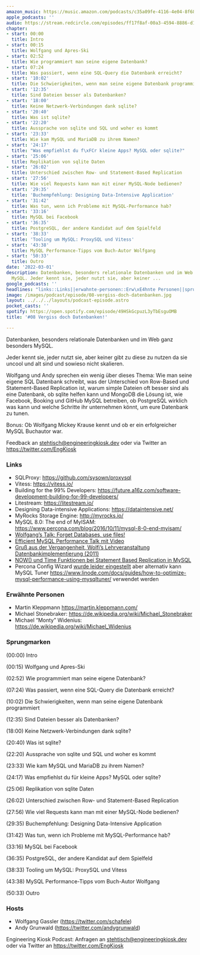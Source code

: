 ```yaml
---
amazon_music: https://music.amazon.com/podcasts/c35a09fe-4116-4e04-8f68-77d61b112e46/episodes/e4c5e0e2-4078-4764-888f-9c9ddc435bd3/engineering-kiosk-08-vergiss-doch-datenbanken
apple_podcasts: ''
audio: https://stream.redcircle.com/episodes/ff17f8af-00a3-4594-8886-d1c2a3980c67/stream.mp3
chapter:
- start: 00:00
  title: Intro
- start: 00:15
  title: Wolfgang und Apres-Ski
- start: 02:52
  title: Wie programmiert man seine eigene Datenbank?
- start: 07:24
  title: Was passiert, wenn eine SQL-Query die Datenbank erreicht?
- start: '10:02'
  title: Die Schwierigkeiten, wenn man seine eigene Datenbank programmiert
- start: '12:35'
  title: Sind Dateien besser als Datenbanken?
- start: '18:00'
  title: Keine Netzwerk-Verbindungen dank sqlite?
- start: '20:40'
  title: Was ist sqlite?
- start: '22:20'
  title: Aussprache von sqlite und SQL und woher es kommt
- start: '23:33'
  title: Wie kam MySQL und MariaDB zu ihrem Namen?
- start: '24:17'
  title: "Was empfiehlst du f\xFCr kleine Apps? MySQL oder sqlite?"
- start: '25:06'
  title: Replikation von sqlite Daten
- start: '26:02'
  title: Unterschied zwischen Row- und Statement-Based Replication
- start: '27:56'
  title: Wie viel Requests kann man mit einer MySQL-Node bedienen?
- start: '29:35'
  title: 'Buchempfehlung: Designing Data-Intensive Application'
- start: '31:42'
  title: Was tun, wenn ich Probleme mit MySQL-Performance hab?
- start: '33:16'
  title: MySQL bei Facebook
- start: '36:35'
  title: PostgreSQL, der andere Kandidat auf dem Spielfeld
- start: '38:33'
  title: 'Tooling um MySQL: ProxySQL und Vitess'
- start: '43:38'
  title: MySQL Performance-Tipps vom Buch-Autor Wolfgang
- start: '50:33'
  title: Outro
date: '2022-03-01'
description: Datenbanken, besonders relationale Datenbanken und im Web ganz besonders
  MySQL. Jeder kennt sie, jeder nutzt sie, aber keiner ...
google_podcasts: ''
headlines: "links::Links||erwahnte-personen::Erw\xE4hnte Personen||sprungmarken::Sprungmarken||hosts::Hosts"
image: /images/podcast/episode/08-vergiss-doch-datenbanken.jpg
layout: ../../../layouts/podcast-episode.astro
pocket_casts: ''
spotify: https://open.spotify.com/episode/49HSkGcpuzL3yTbEsguOMB
title: '#08 Vergiss doch Datenbanken!'

---
```


<p class="mb-6 text-base md:text-lg text-coolGray-500">Datenbanken, besonders relationale Datenbanken und im Web ganz besonders MySQL.</p><p class="mb-6 text-base md:text-lg text-coolGray-500">Jeder kennt sie, jeder nutzt sie, aber keiner gibt zu diese zu nutzen da sie uncool und alt sind und sowieso nicht skalieren.</p><p class="mb-6 text-base md:text-lg text-coolGray-500">Wolfgang und Andy sprechen ein wenig über dieses Thema: Wie man seine eigene SQL Datenbank schreibt, was der Unterschied von Row-Based und Statement-Based Replication ist, warum simple Dateien oft besser sind als eine Datenbank, ob sqlite helfen kann und MongoDB die Lösung ist, wie Facebook, Booking und GitHub MySQL betreiben, ob PostgreSQL wirklich was kann und welche Schritte ihr unternehmen könnt, um eure Datenbank zu tunen.</p><p class="mb-6 text-base md:text-lg text-coolGray-500">Bonus: Ob Wolfgang Mickey Krause kennt und ob er ein erfolgreicher MySQL Buchautor war.</p><p class="mb-6 text-base md:text-lg text-coolGray-500">Feedback an <a class="underline hover:no-underline" style="text-decoration-line: underline;"href="mailto:stehtisch@engineeringkiosk.dev" rel="nofollow">stehtisch@engineeringkiosk.dev</a> oder via Twitter an <a class="underline hover:no-underline" style="text-decoration-line: underline;"href="https://twitter.com/EngKiosk" rel="nofollow">https://twitter.com/EngKiosk</a></p><h3 class="mb-4 text-2xl md:text-3xl font-semibold text-coolGray-800" id=links>Links</h3><ul class="list-disc px-5 mb-6 md:px-5 text-base md:text-lg text-coolGray-500" style="list-style-type: disc;"><li class="mb-3">SQLProxy: <a class="underline hover:no-underline" style="text-decoration-line: underline;"href="https://github.com/sysown/proxysql" rel="nofollow">https://github.com/sysown/proxysql</a></li><li class="mb-3">Vitess: <a class="underline hover:no-underline" style="text-decoration-line: underline;"href="https://vitess.io/" rel="nofollow">https://vitess.io/</a></li><li class="mb-3">Building for the 99% Developers: <a class="underline hover:no-underline" style="text-decoration-line: underline;"href="https://future.a16z.com/software-development-building-for-99-developers/" rel="nofollow">https://future.a16z.com/software-development-building-for-99-developers/</a></li><li class="mb-3">Litestream: <a class="underline hover:no-underline" style="text-decoration-line: underline;"href="https://litestream.io/" rel="nofollow">https://litestream.io/</a></li><li class="mb-3">Designing Data-intensive Applications: <a class="underline hover:no-underline" style="text-decoration-line: underline;"href="https://dataintensive.net/" rel="nofollow">https://dataintensive.net/</a></li><li class="mb-3">MyRocks Storage Engine: <a class="underline hover:no-underline" style="text-decoration-line: underline;"href="http://myrocks.io/" rel="nofollow">http://myrocks.io/</a></li><li class="mb-3">MySQL 8.0: The end of MyISAM: <a class="underline hover:no-underline" style="text-decoration-line: underline;"href="https://www.percona.com/blog/2016/10/11/mysql-8-0-end-myisam/" rel="nofollow">https://www.percona.com/blog/2016/10/11/mysql-8-0-end-myisam/</a></li><li class="mb-3"><a class="underline hover:no-underline" style="text-decoration-line: underline;"href="https://twitter.com/schafele/status/1200180440184827904" rel="nofollow">Wolfgang’s Talk: Forget Databases, use files!</a></li><li class="mb-3"><a class="underline hover:no-underline" style="text-decoration-line: underline;"href="https://fosdem.org/2022/schedule/event/efficient_mysql/" rel="nofollow">Efficient MySQL Performance Talk mit Video</a></li><li class="mb-3"><a class="underline hover:no-underline" style="text-decoration-line: underline;"href="https://web.archive.org/web/20120303090458/http://dbis-informatik.uibk.ac.at/188-0-VO-Arch---Impl--von-DBS.html" rel="nofollow">Gruß aus der Vergangenheit, Wolfi’s Lehrveranstaltung Datenbankimplementierung (2011)</a> </li><li class="mb-3"><a class="underline hover:no-underline" style="text-decoration-line: underline;"href="https://dev.mysql.com/doc/refman/5.7/en/replication-features-functions.html" rel="nofollow">NOW() und Time Funktionen bei Statement Based Replication in MySQL</a></li><li class="mb-3">Percona Config Wizard <a class="underline hover:no-underline" style="text-decoration-line: underline;"href="https://www.percona.com/blog/2019/04/22/end-of-life-query-analyzer-and-mysql-configuration-generator/" rel="nofollow">wurde leider eingestellt</a> aber alternativ kann MySQL Tuner <a class="underline hover:no-underline" style="text-decoration-line: underline;"href="https://www.linode.com/docs/guides/how-to-optimize-mysql-performance-using-mysqltuner/" rel="nofollow">https://www.linode.com/docs/guides/how-to-optimize-mysql-performance-using-mysqltuner/</a> verwendet werden</li></ul><h3 class="mb-4 text-2xl md:text-3xl font-semibold text-coolGray-800" id=erwahnte-personen>Erwähnte Personen</h3><ul class="list-disc px-5 mb-6 md:px-5 text-base md:text-lg text-coolGray-500" style="list-style-type: disc;"><li class="mb-3">Martin Kleppmann <a class="underline hover:no-underline" style="text-decoration-line: underline;"href="https://martin.kleppmann.com/" rel="nofollow">https://martin.kleppmann.com/</a></li><li class="mb-3">Michael Stonebraker: <a class="underline hover:no-underline" style="text-decoration-line: underline;"href="https://de.wikipedia.org/wiki/Michael_Stonebraker" rel="nofollow">https://de.wikipedia.org/wiki/Michael_Stonebraker</a></li><li class="mb-3">Michael “Monty” Widenius: <a class="underline hover:no-underline" style="text-decoration-line: underline;"href="https://de.wikipedia.org/wiki/Michael_Widenius" rel="nofollow">https://de.wikipedia.org/wiki/Michael_Widenius</a></li></ul><h3 class="mb-4 text-2xl md:text-3xl font-semibold text-coolGray-800" id=sprungmarken>Sprungmarken</h3><p class="mb-6 text-base md:text-lg text-coolGray-500">(00:00) Intro</p><p class="mb-6 text-base md:text-lg text-coolGray-500">(00:15) Wolfgang und Apres-Ski</p><p class="mb-6 text-base md:text-lg text-coolGray-500">(02:52) Wie programmiert man seine eigene Datenbank?</p><p class="mb-6 text-base md:text-lg text-coolGray-500">(07:24) Was passiert, wenn eine SQL-Query die Datenbank erreicht?</p><p class="mb-6 text-base md:text-lg text-coolGray-500">(10:02) Die Schwierigkeiten, wenn man seine eigene Datenbank programmiert</p><p class="mb-6 text-base md:text-lg text-coolGray-500">(12:35) Sind Dateien besser als Datenbanken?</p><p class="mb-6 text-base md:text-lg text-coolGray-500">(18:00) Keine Netzwerk-Verbindungen dank sqlite?</p><p class="mb-6 text-base md:text-lg text-coolGray-500">(20:40) Was ist sqlite?</p><p class="mb-6 text-base md:text-lg text-coolGray-500">(22:20) Aussprache von sqlite und SQL und woher es kommt</p><p class="mb-6 text-base md:text-lg text-coolGray-500">(23:33) Wie kam MySQL und MariaDB zu ihrem Namen?</p><p class="mb-6 text-base md:text-lg text-coolGray-500">(24:17) Was empfiehlst du für kleine Apps? MySQL oder sqlite?</p><p class="mb-6 text-base md:text-lg text-coolGray-500">(25:06) Replikation von sqlite Daten</p><p class="mb-6 text-base md:text-lg text-coolGray-500">(26:02) Unterschied zwischen Row- und Statement-Based Replication</p><p class="mb-6 text-base md:text-lg text-coolGray-500">(27:56) Wie viel Requests kann man mit einer MySQL-Node bedienen?</p><p class="mb-6 text-base md:text-lg text-coolGray-500">(29:35) Buchempfehlung: Designing Data-Intensive Application</p><p class="mb-6 text-base md:text-lg text-coolGray-500">(31:42) Was tun, wenn ich Probleme mit MySQL-Performance hab?</p><p class="mb-6 text-base md:text-lg text-coolGray-500">(33:16) MySQL bei Facebook</p><p class="mb-6 text-base md:text-lg text-coolGray-500">(36:35) PostgreSQL, der andere Kandidat auf dem Spielfeld</p><p class="mb-6 text-base md:text-lg text-coolGray-500">(38:33) Tooling um MySQL: ProxySQL und Vitess</p><p class="mb-6 text-base md:text-lg text-coolGray-500">(43:38) MySQL Performance-Tipps vom Buch-Autor Wolfgang</p><p class="mb-6 text-base md:text-lg text-coolGray-500">(50:33) Outro</p><h3 class="mb-4 text-2xl md:text-3xl font-semibold text-coolGray-800" id=hosts>Hosts</h3><ul class="list-disc px-5 mb-6 md:px-5 text-base md:text-lg text-coolGray-500" style="list-style-type: disc;"><li class="mb-3">Wolfgang Gassler (<a class="underline hover:no-underline" style="text-decoration-line: underline;"href="https://twitter.com/schafele" rel="nofollow">https://twitter.com/schafele</a>)</li><li class="mb-3">Andy Grunwald (<a class="underline hover:no-underline" style="text-decoration-line: underline;"href="https://twitter.com/andygrunwald" rel="nofollow">https://twitter.com/andygrunwald</a>)</li></ul><p class="mb-6 text-base md:text-lg text-coolGray-500">Engineering Kiosk Podcast: Anfragen an <a class="underline hover:no-underline" style="text-decoration-line: underline;"href="http://stehtisch@engineeringkiosk.dev" rel="nofollow">stehtisch@engineeringkiosk.dev</a> oder via Twitter an <a class="underline hover:no-underline" style="text-decoration-line: underline;"href="https://twitter.com/EngKiosk" rel="nofollow">https://twitter.com/EngKiosk</a></p>